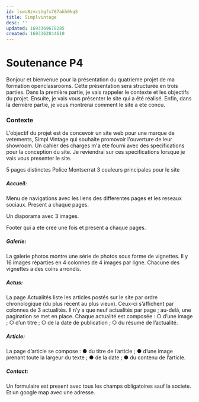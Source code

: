 ```yaml
---
id: lswu8zvcshgfx787akh0kq5
title: Simplvintage
desc: ''
updated: 1693369678285
created: 1693362844610
---
```


# Soutenance P4

Bonjour et bienvenue pour la présentation du quatrieme projet de ma formation openclassrooms. Cette présentation sera structurée en trois parties. Dans la première partie, je vais rappeler le contexte et les objectifs du projet. Ensuite, je vais vous présenter le site qui a été réalisé. Enfin, dans la dernière partie, je vous montrerai comment le site a ete concu.

### Contexte

L'objectif du projet est de concevoir un site web pour une marque de vetements, Simpl Vintage qui souhaite promovoir l'ouverture de leur showroom. Un cahier des charges m'a ete fourni avec des specifications pour la conception du site. Je reviendrai sur ces specifications lorsque je vais vous presenter le site.

5 pages distinctes
Police Montserrat
3 couleurs principales pour le site

##### Accueil:

Menu de navigations avec les liens des differentes pages et les reseaux sociaux. Present a chaque pages.

Un diaporama avec 3 images.

Footer qui a ete cree une fois et present a chaque pages.

##### Galerie:

La galerie photos montre une série de photos sous forme de
vignettes. Il y 16 images réparties en 4 colonnes de 4 images par ligne. Chacune des vignettes a des coins arrondis.

##### Actus:

La page Actualités liste les articles postés sur le site par ordre
chronologique (du plus récent au plus vieux). Ceux-ci s’affichent par
colonnes de 3 actualités.
Il n’y a que neuf actualités par page ; au-delà, une pagination se met
en place.
Chaque actualité est composée :
○ d’une image ;
○ d’un titre ;
○ de la date de publication ;
○ du résumé de l’actualité.

##### Article:

La page d’article se compose :
● du titre de l’article ;
● d’une image prenant toute la largeur du texte ;
● de la date ;
● du contenu de l’article.

##### Contact:

Un formulaire est present avec tous les champs obligatoires sauf la societe. Et un google map avec une adresse.
